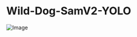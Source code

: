 # Wild-Dog-SamV2-YOLO

![Image](https://github.com/user-attachments/assets/98996799-7324-4404-be01-94ab23eb373c)
